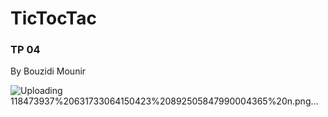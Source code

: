 # TicTocTac
### TP 04
By Bouzidi Mounir

![Uploading 118473937%20631733064150423%20892505847990004365%20n.png…]()
